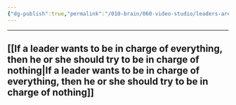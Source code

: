 ```yaml
---
{"dg-publish":true,"permalink":"/010-brain/060-video-studio/leaders-are-made-not-born-leadership-is-not-isolated-it-s-shared/","created":"2022-08-06T09:45:52.000-04:00","updated":"2025-03-20T01:46:39.327-04:00"}
---
```


---

[[If a leader wants to be in charge of everything, then he or she should try to be in charge of nothing\|If a leader wants to be in charge of everything, then he or she should try to be in charge of nothing]]
- 